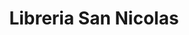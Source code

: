 ---
title: "Libreria San Nicolas"
url: /tonacatepeque/libreria-san-nicolas/
shop: material de oficina
---